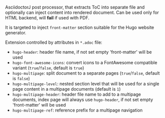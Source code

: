 AsciidoctorJ post processor, that extracts ToC into separate file and optionally can inject content into rendered document. 
Can be used only for HTML backend, will **fail** if used with PDF.

It is targeted to inject `front-matter` section suitable for the Hugo website generator.

Extension controlled by attributes in `*.adoc` file:
- `hugo-header`: header file name, if not set empty 'front-matter' will be used
- `hugo-font-awesome-icons`: convert icons to a FontAwesome compatible variant (`true`/`false`, default is `true`)
- `hugo-multipage`: split document to a separate pages (`true`/`false`, default is `false`)
- `hugo-multipage-level`: nested section level that will be used for a single page content in a multipage documents (default is `1`)
- `hugo-multipage-header`: header file name to add to a multipage documents, index page will always use `hugo-header`, if not set empty 'front-matter' will be used
- `hugo-multipage-ref`: reference prefix for a multipage navigation